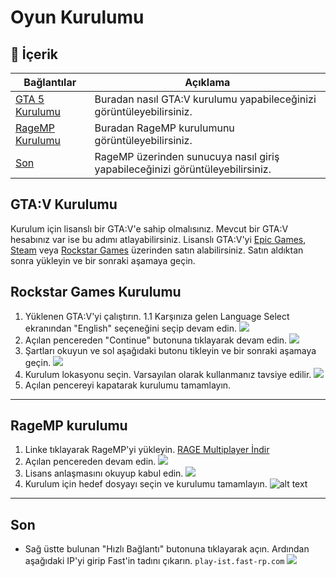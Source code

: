 
# Oyun Kurulumu 

## 📑 İçerik

| Bağlantılar | Açıklama |
|-------|----------|
| [GTA 5 Kurulumu](#gta-5-kurulumu) | Buradan nasıl GTA:V kurulumu yapabileceğinizi görüntüleyebilirsiniz. |
| [RageMP Kurulumu](#ragemp-kurulumu) | Buradan RageMP kurulumunu görüntüleyebilirsiniz.  |
| [Son](#son) | RageMP üzerinden sunucuya nasıl giriş yapabileceğinizi görüntüleyebilirsiniz. |


## GTA:V Kurulumu

Kurulum için lisanslı bir GTA:V'e sahip olmalısınız. Mevcut bir GTA:V hesabınız var ise bu adımı atlayabilirsiniz.
Lisanslı GTA:V'yi [Epic Games](https://store.epicgames.com/tr/p/grand-theft-auto-v), [Steam](https://store.steampowered.com/app/3240220/Grand_Theft_Auto_V_Enhanced/) veya [Rockstar Games](https://store.rockstargames.com/game/buy-gta-v?utm_source=chatgpt.com) üzerinden satın alabilirsiniz.
Satın aldıktan sonra yükleyin ve bir sonraki aşamaya geçin.

## Rockstar Games Kurulumu
1. Yüklenen GTA:V'yi çalıştırın.
    1.1 Karşınıza gelen Language Select ekranından "English" seçeneğini seçip devam edin.
![](https://raw.githubusercontent.com/fastroleplay/wiki/refs/heads/main/images/language-select.png)
2. Açılan pencereden "Continue" butonuna tıklayarak devam edin.
![](https://raw.githubusercontent.com/fastroleplay/wiki/refs/heads/main/images/welcome.png)
3. Şartları okuyun ve sol aşağıdaki butonu tikleyin ve bir sonraki aşamaya geçin.
![](https://raw.githubusercontent.com/fastroleplay/wiki/refs/heads/main/images/terms.png)
4. Kurulum lokasyonu seçin. Varsayılan olarak kullanmanız tavsiye edilir.
![](https://raw.githubusercontent.com/fastroleplay/wiki/refs/heads/main/images/location.png)
5. Açılan pencereyi kapatarak kurulumu tamamlayın.
---

## RageMP kurulumu
1. Linke tıklayarak RageMP'yi yükleyin.
[RAGE Multiplayer İndir](https://rage.mp)
2. Açılan pencereden devam edin.
![](https://raw.githubusercontent.com/fastroleplay/wiki/refs/heads/main/images/ragempsetup.png)
3. Lisans anlaşmasını okuyup kabul edin.
![](https://raw.githubusercontent.com/fastroleplay/wiki/refs/heads/main/images/license.png)
4. Kurulum için hedef dosyayı seçin ve kurulumu tamamlayın.
![alt text](https://raw.githubusercontent.com/fastroleplay/wiki/refs/heads/main/images/destination.png)
---
## Son
* Sağ üstte bulunan "Hızlı Bağlantı" butonuna tıklayarak açın. Ardından aşağıdaki IP'yi girip Fast'in tadını çıkarın.
`play-ist.fast-rp.com`
![](https://raw.githubusercontent.com/fastroleplay/wiki/refs/heads/main/images/ragemplogin.png)

